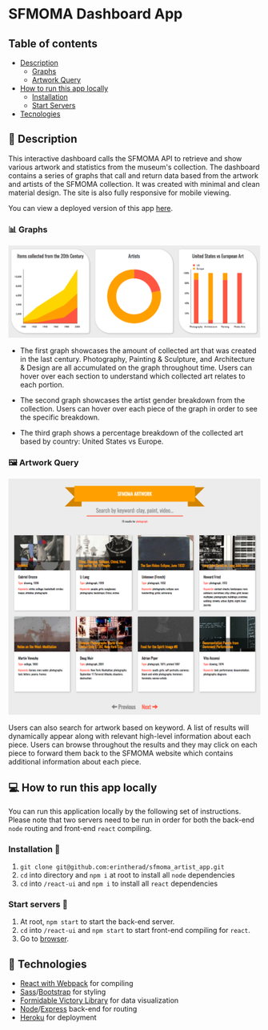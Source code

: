 # SFMOMA Dashboard App

## Table of contents

- [Description](#description)
  - [Graphs](#graphs)
  - [Artwork Query](#artwork-query)
- [How to run this app locally](#how-to-run-this-app-locally)
  - [Installation](#installation)
  - [Start Servers](#start-servers)
- [Tecnologies](#technologies)

## 🎨 Description

This interactive dashboard calls the SFMOMA API to retrieve and show various artwork and statistics from the museum's collection. The dashboard contains a series of graphs that call and return data based from the artwork and artists of the SFMOMA collection. It was created with minimal and clean material design. The site is also fully responsive for mobile viewing.

You can view a deployed version of this app [here](https://sfmoma-app.herokuapp.com/).

### 📊  Graphs

![graphs](./react-ui/public/graphs.png)

* The first graph showcases the amount of collected art that was created in the last century.  Photography, Painting & Sculpture, and Architecture & Design are all accumulated on the graph throughout time. Users can hover over each section to understand which collected art relates to each portion.

* The second graph showcases the artist gender breakdown from the collection.  Users can hover over each piece of the graph in order to see the specific breakdown.

* The third graph shows a percentage breakdown of the collected art based by country: United States vs Europe.

### 🖼 Artwork Query

![artwork](./react-ui/public/artwork.png)

Users can also search for artwork based on keyword. A list of results will dynamically appear along with relevant high-level information about each piece.  Users can browse throughout the results and they may click on each piece to forward them back to the SFMOMA website which contains additional information about each piece.

## 💻 How to run this app locally

You can run this application locally by the following set of instructions. Please note that two servers need to be run in order for both the back-end `node` routing and front-end `react` compiling.

### Installation 🔌

1. `git clone git@github.com:erintherad/sfmoma_artist_app.git`
2. `cd` into directory and `npm i` at root to install all `node` dependencies
3. `cd` into `/react-ui` and `npm i` to install all `react` dependencies

### Start servers 📡

1. At root, `npm start` to start the back-end server.
2. `cd` into  `/react-ui` and `npm start` to start front-end compiling for `react`.
3. Go to [browser](http://localhost:3001/).

## 📠 Technologies

* [React with Webpack](https://facebook.github.io/react/) for compiling
* [Sass](http://sass-lang.com/)/[Bootstrap](https://react-bootstrap.github.io/) for styling
* [Formidable Victory Library](https://formidable.com/open-source/victory/) for data visualization
* [Node](https://nodejs.org/en/)/[Express](https://expressjs.com/) back-end for routing
* [Heroku](https://www.heroku.com/) for deployment
